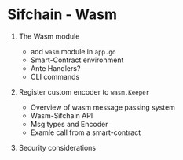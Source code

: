# Sifchain - Wasm 

1) The Wasm module
    - add `wasm` module in `app.go`
    - Smart-Contract environment
    - Ante Handlers?
    - CLI commands

2) Register custom encoder to `wasm.Keeper`
    - Overview of wasm message passing system
    - Wasm-Sifchain API
    - Msg types and Encoder
    - Examle call from a smart-contract

3) Security considerations


